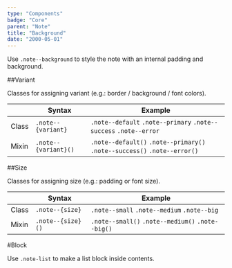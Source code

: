 ```yaml
---
type: "Components"
badge: "Core"
parent: "Note"
title: "Background"
date: "2000-05-01"
---
```


Use `.note--background` to style the note with an internal padding and background.

##Variant

Classes for assigning variant (e.g.: border / background / font colors).

<div class="table--scroll">

|                         | Syntax                                    | Example                       |
| ----------------------- | ----------------------------------------- | ----------------------------- |
| Class                   | `.note--{variant}`                        | `.note--default` `.note--primary` `.note--success` `.note--error` |
| Mixin                   | `.note--{variant}()`                      | `.note--default()` `.note--primary()`  `.note--success()` `.note--error()`   |

</div>

<demo>
  <demovanilla src="vanilla/components/note/variant-background">
  </demovanilla>
</demo>

##Size

Classes for assigning size (e.g.: padding or font size).

<div class="table--scroll">

|                         | Syntax                                    | Example                       |
| ----------------------- | ----------------------------------------- | ----------------------------- |
| Class                   | `.note--{size}`                           | `.note--small` `.note--medium` `.note--big`|
| Mixin                   | `.note--{size}()`                         | `.note--small()` `.note--medium()`  `.note--big()`   |

</div>

<demo>
  <demovanilla src="vanilla/components/note/size-background">
  </demovanilla>
</demo>

#Block

Use `.note-list` to make a list block inside contents.

<script type="text/plain" class="language-markup">
  <div class="note note--default">
    <div class="note-list">
      <!-- content -->
    </div>
  </div>
</script>

<demo>
  <demovanilla src="vanilla/components/note/block-background">
  </demovanilla>
</demo>

